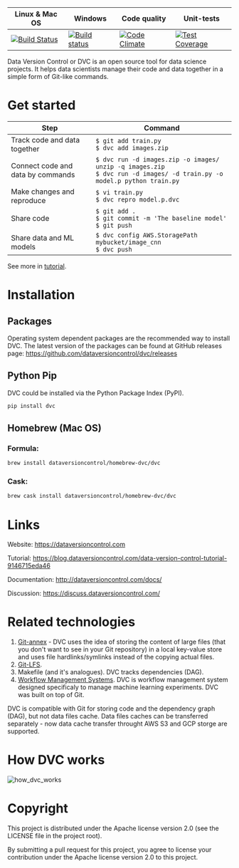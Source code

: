 
| Linux & Mac OS | Windows | Code quality | Unit-tests |
|-------------|---------------|--------------|------------|
|[![Build Status](https://travis-ci.org/dataversioncontrol/dvc.svg?branch=master)](https://travis-ci.org/dataversioncontrol/dvc)|[![Build status](https://ci.appveyor.com/api/projects/status/rnqygb4rp1tsjvhb/branch/master?svg=true)](https://ci.appveyor.com/project/dataversioncontrol/dvc/branch/master)|[![Code Climate](https://codeclimate.com/github/dataversioncontrol/dvc/badges/gpa.svg)](https://codeclimate.com/github/dataversioncontrol/dvc)|[![Test Coverage](https://codeclimate.com/github/dataversioncontrol/dvc/badges/coverage.svg)](https://codeclimate.com/github/dataversioncontrol/dvc)|

Data Version Control or DVC is an open source tool for data science projects. 
It helps data scientists manage their code and data together in a simple form of Git-like commands.

# Get started

|Step|Command|
|----|-------|
|Track code and data together|`$ git add train.py` <br /> `$ dvc add images.zip` |
|Connect code and data by commands| `$ dvc run -d images.zip -o images/ unzip -q images.zip` <br /> `$ dvc run -d images/ -d train.py -o model.p python train.py` |
|Make changes and reproduce|`$ vi train.py` <br /> `$ dvc repro model.p.dvc` |
|Share code|`$ git add .` <br /> `$ git commit -m 'The baseline model'` <br />  `$ git push`|
|Share data and ML models|`$ dvc config AWS.StoragePath mybucket/image_cnn` <br/> `$ dvc push`|

See more in [tutorial](https://blog.dataversioncontrol.com/data-version-control-tutorial-9146715eda46).

# Installation

## Packages

Operating system dependent packages are the recommended way to install DVC.
The latest version of the packages can be found at GitHub releases page: https://github.com/dataversioncontrol/dvc/releases

## Python Pip

DVC could be installed via the Python Package Index (PyPI).

```bash
pip install dvc
```

## Homebrew (Mac OS)

### Formula:

```bash
brew install dataversioncontrol/homebrew-dvc/dvc
```

### Cask:

```bash
brew cask install dataversioncontrol/homebrew-dvc/dvc
```

# Links

Website: https://dataversioncontrol.com

Tutorial: https://blog.dataversioncontrol.com/data-version-control-tutorial-9146715eda46

Documentation: http://dataversioncontrol.com/docs/

Discussion: https://discuss.dataversioncontrol.com/

# Related technologies

1. [Git-annex](https://git-annex.branchable.com/) - DVC uses the idea of storing the content of large files (that you don't want to see in your Git repository) in a local key-value store and uses file hardlinks/symlinks instead of the copying actual files.
2. [Git-LFS](https://git-lfs.github.com/).
3. Makefile (and it's analogues). DVC tracks dependencies (DAG). 
4. [Workflow Management Systems](https://en.wikipedia.org/wiki/Workflow_management_system). DVC is workflow management system designed specificaly to manage machine learning experiments. DVC was built on top of Git.

DVC is compatible with Git for storing code and the dependency graph (DAG), but not data files cache.
Data files caches can be transferred separately - now data cache transfer throught AWS S3 and GCP storge are supported.

# How DVC works

![how_dvc_works](https://s3-us-west-2.amazonaws.com/dvc-share/images/0.9/how_dvc_works.png)

# Copyright

This project is distributed under the Apache license version 2.0 (see the LICENSE file in the project root).

By submitting a pull request for this project, you agree to license your contribution under the Apache license version 2.0 to this project.

